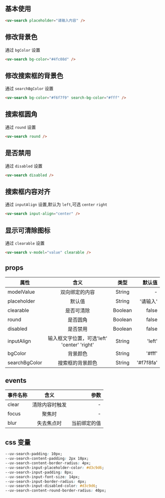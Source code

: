 <script setup>
import useCompStore from '../store/copname.js'
import { onMounted } from 'vue'
const compStore =useCompStore()

onMounted(()=>{
  compStore.updateName('search')
})

</script>

## 基本使用

```html
<uv-search placeholder="请输入内容" />
```

## 修改背景色

通过 `bgColor` 设置

```html
<uv-search bg-color="#4fc08d" />
```

## 修改搜索框的背景色

通过 `searchBgColor` 设置

```html
<uv-search bg-color="#f6f7f9" search-bg-color="#fff" />
```

## 搜索框圆角

通过 `round` 设置

```html
<uv-search round />
```

## 是否禁用

通过 `disabled` 设置

```html
<uv-search disabled />
```

## 搜索框内容对齐

通过 `inputAlign` 设置,默认为 `left`,可选 `center` `right`

```html
<uv-search input-align="center" />
```

## 显示可清除图标

通过 `clearable` 设置

```html
<uv-search v-model="value" clearable />
```

## props

| 属性          |                    含义                     |  类型   |    默认值 |
| ------------- | :-----------------------------------------: | :-----: | --------: |
| modelValue    |               双向绑定的内容                | String  |         - |
| placeholder   |                   默认值                    | String  |  '请输入' |
| clearable     |                 是否可清除                  | Boolean |     false |
| round         |                  是否圆角                   | Boolean |     false |
| disabled      |                  是否禁用                   | Boolean |     false |
| inputAlign    | 输入框文字位置，可选'left' 'center' 'right' | String  |    'left' |
| bgColor       |                  背景颜色                   | String  |    '#fff' |
| searchBgColor |              搜索框的背景颜色               | String  | '#f7f8fa' |

## events

| 事件名称 |      含义      |         参数 |
| -------- | :------------: | -----------: |
| clear    | 清除内容时触发 |            - |
| focus    |     聚焦时     |            - |
| blur     |   失去焦点时   | 当前绑定的值 |

## css 变量

```css
--uv-search-padding: 10px;
--uv-search-content-padding: 2px 10px;
--uv-search-content-border-radius: 4px;
--uv-search-input-placeholder-color: #d3c9d6;
--uv-search-input-padding: 8px;
--uv-search-input-font-size: 14px;
--uv-search-input-border-radius: 4px;
--uv-search-input-disabled-color: #d3c9d6;
--uv-search-content-round-border-radius: 40px;
```
